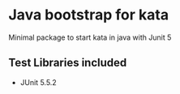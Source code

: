 # Java bootstrap for kata 

 Minimal package to start kata in java with Junit 5
 
## Test Libraries included

 * JUnit 5.5.2
